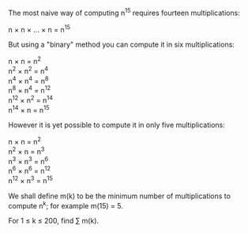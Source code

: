 The most naive way of computing n<sup>15</sup> requires fourteen multiplications:

n × n × ... × n = n<sup>15</sup>

But using a "binary" method you can compute it in six multiplications:

n × n = n<sup>2</sup><br />
n<sup>2</sup> × n<sup>2</sup> = n<sup>4</sup><br />
n<sup>4</sup> × n<sup>4</sup> = n<sup>8</sup><br />
n<sup>8</sup> × n<sup>4</sup> = n<sup>12</sup><br />
n<sup>12</sup> × n<sup>2</sup> = n<sup>14</sup><br />
n<sup>14</sup> × n = n<sup>15</sup>

However it is yet possible to compute it in only five multiplications:

n × n = n<sup>2</sup><br />
n<sup>2</sup> × n = n<sup>3</sup><br />
n<sup>3</sup> × n<sup>3</sup> = n<sup>6</sup><br />
n<sup>6</sup> × n<sup>6</sup> = n<sup>12</sup><br />
n<sup>12</sup> × n<sup>3</sup> = n<sup>15</sup>

We shall define m(k) to be the minimum number of multiplications to compute n<sup>k</sup>; for example m(15) = 5.

For 1 ≤ k ≤ 200, find ∑ m(k).